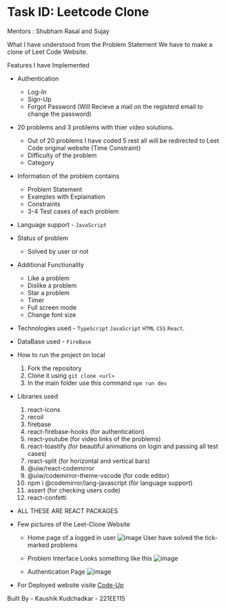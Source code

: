 # Task ID: Leetcode Clone

Mentors : Shubham Rasal and Sujay


What I have understood from the Problem Statement 
We have to make a clone of Leet Code Website.


Features I have Implemented
* Authentication
  * Log-In
  * Sign-Up
  * Forgot Password (Will Recieve a mail on the registerd email to change the password)
* 20 problems and 3 problems with thier video solutions.
  * Out of 20 problems I have coded 5 rest all will be redirected to Leet Code original website (Time Constraint)
  * Difficulty of the problem
  * Category
* Information of the problem contains
  * Problem Statement
  * Examples with Explaination
  * Constraints
  * 3-4 Test cases of each problem
* Language support - `JavaScript`
* Status of problem
  * Solved by user or not
* Additional Functionality
  * Like a problem
  * Dislike a problem
  * Star a problem
  * Timer
  * Full screen mode
  * Change font size


* Technologies used - `TypeScript` `JavaScript` `HTML` `CSS` `React`.

* DataBase used - `FireBase`

* How to run the project on local
  1. Fork the repository
  2. Clone it using `git clone <url>`
  3. In the main folder use this command `npm run dev`

* Libraries used
  1. react-icons
  2. recoil
  3. firebase
  4. react-firebase-hooks (for authentication)
  5. react-youtube (for video links of the problems)
  6. react-toastify (for beautiful animations on login and passing all test cases)
  7. react-split (for horizontal and vertical bars)
  8. @uiw/react-codemirror
  9. @uiw/codemirror-theme-vscode (for code editor)
  10. npm i @codemirror/lang-javascript (for language support)
  11. assert (for checking users code)
  12. react-confetti

* ALL THESE ARE REACT PACKAGES

* Few pictures of the Leet-Clone Website
  * Home page of a logged in user
    ![image](https://github.com/Kaushik2201/Leetcode-Clone/assets/118542939/1592970f-c70b-4cd2-872f-9d8328fed5b5)
    User have solved the tick-marked problems

  * Problem Interface Looks something like this
    ![image](https://github.com/Kaushik2201/Leetcode-Clone/assets/118542939/81f6c6a5-b7df-4370-bd36-da0872d21f2f)

  * Authentication Page
    ![image](https://github.com/Kaushik2201/Leetcode-Clone/assets/118542939/980ca56a-bf15-468c-88ed-6a245d67c36a)


* For Deployed website visite [Code-Up](https://code-up-kappa.vercel.app/)


Built By - Kaushik Kudchadkar - 221EE115
